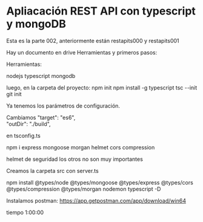 # Apliacación REST API con typescript y mongoDB

Esta es la parte 002, anteriormente están restapits000 y restapits001

Hay un documento en drive
Herramientas y primeros pasos:

Herramientas:

nodejs
typescript
mongodb

luego, en la carpeta del proyecto:
npm init
npm install -g typescript
tsc --init
git init

Ya tenemos los parámetros de configuración.

Cambiamos 
"target": "es6",  
"outDir": "./build",	

en tsconfig.ts

npm i express mongoose morgan helmet cors compression

helmet de seguridad los otros no son muy importantes

Creamos la carpeta src con server.ts

npm install @types/node @types/mongoose @types/express @types/cors @types/compression @types/morgan nodemon typescript -D


Instalamos postman:
https://app.getpostman.com/app/download/win64

tiempo 1:00:00
